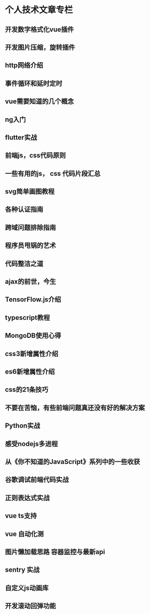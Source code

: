 # 个人技术文章专栏

## 开发数字格式化vue插件
## 开发图片压缩，旋转插件
## http网络介绍
## 事件循环和延时定时
## vue需要知道的几个概念
## ng入门
## flutter实战
## 前端js，css代码原则
## 一些有用的js， css 代码片段汇总
## svg简单画图教程
## 各种认证指南
## 跨域问题排除指南
## 程序员甩锅的艺术
## 代码整洁之道
## ajax的前世，今生
## TensorFlow.js介绍
## typescript教程
## MongoDB使用心得
## css3新增属性介绍
## es6新增属性介绍
## css的21条技巧
## 不要在苦恼，有些前端问题真还没有好的解决方案
## Python实战
## 感受nodejs多进程
## 从《你不知道的JavaScript》系列中的一些收获
## 谷歌调试前端代码实战
## 正则表达式实战
## vue ts支持
## vue 自动化测
## 图片懒加载思路 容器监控与最新api
## sentry 实战
## 自定义js动画库
## 开发滚动回弹功能
